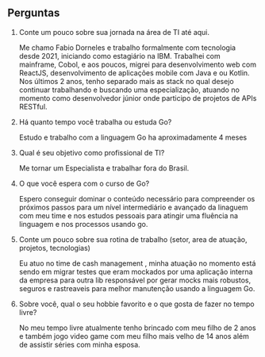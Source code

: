 ## Perguntas

1. Conte um pouco sobre sua jornada na área de TI até aqui.

    Me chamo Fabio Dorneles e trabalho formalmente com tecnologia desde 2021, iniciando como estagiário na IBM. Trabalhei com mainframe, Cobol, e aos poucos, migrei para desenvolvimento web com ReactJS, desenvolvimento de aplicações mobile com Java e ou Kotlin. Nos últimos 2 anos, tenho separado mais as stack no qual desejo continuar trabalhando e buscando uma especialização, atuando no momento como desenvolvedor júnior onde participo de projetos de APIs RESTful.

2. Há quanto tempo você trabalha ou estuda Go?

    Estudo e trabalho com a linguagem Go ha aproximadamente 4 meses

3. Qual é seu objetivo como profissional de TI?

    Me tornar um Especialista e trabalhar fora do Brasil.

4. O que você espera com o curso de Go?

    Espero conseguir dominar o conteúdo necessário para compreender os próximos passos para um nível intermediário e avançado da linaguem com meu time e nos estudos pessoais para atingir uma fluência na linguagem e nos processos usando go.

5. Conte um pouco sobre sua rotina de trabalho (setor, area de atuação, projetos, tecnologias)

    Eu atuo no time de cash management , minha atuação no momento está sendo em migrar testes que eram mockados por uma aplicação interna da empresa para outra lib responsável por gerar mocks mais robustos, seguros e rastreaveis para melhor manutenção usando a linguagem Go.

6. Sobre você, qual o seu hobbie favorito e o que gosta de fazer no tempo livre?

    No meu tempo livre atualmente tenho brincado com meu filho de 2 anos e também jogo video game com meu filho mais velho de 14 anos além de assistir séries com minha esposa.
